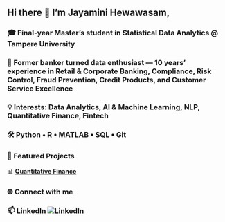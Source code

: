 ## Hi there 👋 I’m Jayamini Hewawasam, 
### 🎓 Final-year Master’s student in Statistical Data Analytics @ Tampere University
### 💼 Former banker turned data enthusiast — 10 years’ experience in Retail & Corporate Banking, Compliance, Risk Control, Fraud Prevention, Credit Products, and Customer Service Excellence
### 💡 Interests: Data Analytics, AI & Machine Learning, NLP, Quantitative Finance, Fintech
### 🛠️ Python • R • MATLAB • SQL • Git

### 🚀 Featured Projects  

📊 [**Quantitative Finance**](https://github.com/jayaminiganga/Quantitative-Finance) 




### 🌐 Connect with me
### 📫 LinkedIn [![LinkedIn](https://img.shields.io/badge/LinkedIn-Profile-blue)](http://www.linkedin.com/in/jayamini-hewawasam-a51932116)

